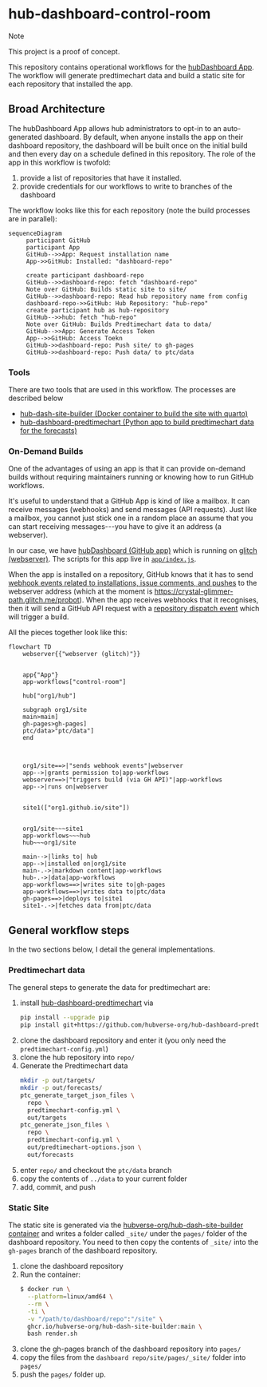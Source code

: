 # hub-dashboard-control-room

> [!NOTE]
>
> This project is a proof of concept.

This repository contains operational workflows for the [hubDashboard App](https://github.com/apps/hubDashboard).
The workflow will generate predtimechart data and build a static site for each
repository that installed the app.

## Broad Architecture

The hubDashboard App allows hub administrators to opt-in to an auto-generated
dashboard. By default, when anyone installs the app on their dashboard
repository, the dashboard will be built once on the initial build and then
every day on a schedule defined in this repository. The role of the app in this
workflow is twofold:

1. provide a list of repositories that have it installed.
2. provide credentials for our workflows to write to branches of the dashboard

The workflow looks like this for each repository 
(note the build processes are in parallel):

```mermaid
sequenceDiagram
     participant GitHub
     participant App
     GitHub-->>App: Request installation name
     App->>GitHub: Installed: "dashboard-repo"

     create participant dashboard-repo
     GitHub-->>dashboard-repo: fetch "dashboard-repo"
     Note over GitHub: Builds static site to site/
     GitHub-->>dashboard-repo: Read hub repository name from config
     dashboard-repo->>GitHub: Hub Repository: "hub-repo"
     create participant hub as hub-repository
     GitHub-->>hub: fetch "hub-repo"
     Note over GitHub: Builds Predtimechart data to data/
     GitHub-->>App: Generate Access Token
     App-->>GitHub: Access Toekn
     GitHub->>dashboard-repo: Push site/ to gh-pages
     GitHub->>dashboard-repo: Push data/ to ptc/data
```

### Tools

There are two tools that are used in this workflow. The processes are described
below

 - [hub-dash-site-builder (Docker container to build the site with quarto)](https://github.com/hubverse-org/hub-dash-site-builder)
 - [hub-dashboard-predtimechart (Python app to build predtimechart data for the forecasts)](https://github.com/hubverse-org/hub-dashboard-predtimechart)

### On-Demand Builds

One of the advantages of using an app is that it can provide on-demand builds
without requiring maintainers running or knowing how to run GitHub workflows.

It's useful to understand that a GitHub App is kind of like a mailbox. It can
receive messages (webhooks) and send messages (API requests). Just like a
mailbox, you cannot just stick one in a random place an assume that you can
start receiving messages---you have to give it an address (a webserver).

In our case, we have [hubDashboard (GitHub app)](https://github.com/apps/hubDashboard) which is running on [glitch (webserver)](https://glitch.com/~crystal-glimmer-path). The scripts for this app live in [`app/index.js`](app/index.js).

When the app is installed on a repository, GitHub knows that it has to send
[webhook events related to installations, issue comments, and pushes](https://docs.github.com/en/webhooks/webhook-events-and-payloads) to the
webserver address (which at the moment is
https://crystal-glimmer-path.glitch.me/probot). When the app receives webhooks
that it recognises, then it will send a GitHub API request with a [repository
dispatch event](https://docs.github.com/en/actions/writing-workflows/choosing-when-your-workflow-runs/events-that-trigger-workflows#repository_dispatch)
which will trigger a build.

All the pieces together look like this:

```mermaid
flowchart TD
    webserver{{"webserver (glitch)"}}


    app{"App"}
    app-workflows["control-room"]

    hub["org1/hub"]

    subgraph org1/site
    main>main]
    gh-pages>gh-pages]
    ptc/data>"ptc/data"]
    end

    

    org1/site==>|"sends webhook events"|webserver
    app-->|grants permission to|app-workflows
    webserver==>|"triggers build (via GH API)"|app-workflows
    app-->|runs on|webserver
    

    site1(["org1.github.io/site"])
    
    
    org1/site~~~site1
    app-workflows~~~hub
    hub~~~org1/site

    main-->|links to| hub
    app-->|installed on|org1/site
    main-.->|markdown content|app-workflows
    hub-.->|data|app-workflows
    app-workflows==>|writes site to|gh-pages
    app-workflows==>|writes data to|ptc/data
    gh-pages==>|deploys to|site1
    site1-.->|fetches data from|ptc/data
```

## General workflow steps

In the two sections below, I detail the general implementations.

### Predtimechart data

The general steps to generate the data for predtimechart are:

1. install 
   [hub-dashboard-predtimechart](https://github.com/hubverse-org/hub-dashboard-predtimechart)
   via
   ```bash
   pip install --upgrade pip
   pip install git+https://github.com/hubverse-org/hub-dashboard-predtimechart
   ```
2. clone the dashboard repository and enter it (you only need the `predtimechart-config.yml`)
3. clone the hub repository into `repo/`
4. Generate the Predtimechart data
   ```bash
   mkdir -p out/targets/
   mkdir -p out/forecasts/
   ptc_generate_target_json_files \
     repo \
     predtimechart-config.yml \
     out/targets
   ptc_generate_json_files \
     repo \
     predtimechart-config.yml \
     out/predtimechart-options.json \
     out/forecasts
   ```
5. enter `repo/` and checkout the `ptc/data` branch
6. copy the contents of `../data` to your current folder
7. add, commit, and push


### Static Site

The static site is generated via the [hubverse-org/hub-dash-site-builder
container](https://github.com/hubverse-org/hub-dash-site-builder/pkgs/container/hub-dash-site-builder)
and writes a folder called `_site/` under the `pages/` folder of the dashboard
repository. You need to then copy the contents of `_site/` into the `gh-pages`
branch of the dashboard repository. 


1. clone the dashboard repository
2. Run the container:
   ```bash
   $ docker run \
     --platform=linux/amd64 \
     --rm \
     -ti \
     -v "/path/to/dashboard/repo":"/site" \
     ghcr.io/hubverse-org/hub-dash-site-builder:main \
     bash render.sh 
   ```
3. clone the gh-pages branch of the dashboard repository into `pages/`
4. copy the files from the `dashboard repo/site/pages/_site/` folder into `pages/`
5. push the `pages/` folder up. 

